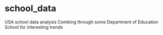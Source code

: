 # school_data
USA school data analysis
Combing through some Department of Education School for interesting trends
